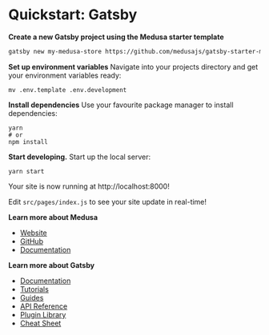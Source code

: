# Quickstart: Gatsby

**Create a new Gatsby project using the Medusa starter template**

```bash
gatsby new my-medusa-store https://github.com/medusajs/gatsby-starter-medusa
```

**Set up environment variables**
Navigate into your projects directory and get your environment variables ready:

```shell
mv .env.template .env.development
```

**Install dependencies**
Use your favourite package manager to install dependencies:

```shell
yarn
# or
npm install
```

**Start developing.**
Start up the local server:

```shell
yarn start
```

Your site is now running at http://localhost:8000!

Edit `src/pages/index.js` to see your site update in real-time!

**Learn more about Medusa**

- [Website](https://www.medusajs.com/)
- [GitHub](https://github.com/medusajs)
- [Documentation](https://docs.medusajs.com/)

**Learn more about Gatsby**

- [Documentation](https://www.gatsbyjs.com/docs/?utm_source=starter&utm_medium=readme&utm_campaign=minimal-starter)
- [Tutorials](https://www.gatsbyjs.com/tutorial/?utm_source=starter&utm_medium=readme&utm_campaign=minimal-starter)
- [Guides](https://www.gatsbyjs.com/tutorial/?utm_source=starter&utm_medium=readme&utm_campaign=minimal-starter)
- [API Reference](https://www.gatsbyjs.com/docs/api-reference/?utm_source=starter&utm_medium=readme&utm_campaign=minimal-starter)
- [Plugin Library](https://www.gatsbyjs.com/plugins?utm_source=starter&utm_medium=readme&utm_campaign=minimal-starter)
- [Cheat Sheet](https://www.gatsbyjs.com/docs/cheat-sheet/?utm_source=starter&utm_medium=readme&utm_campaign=minimal-starter)
